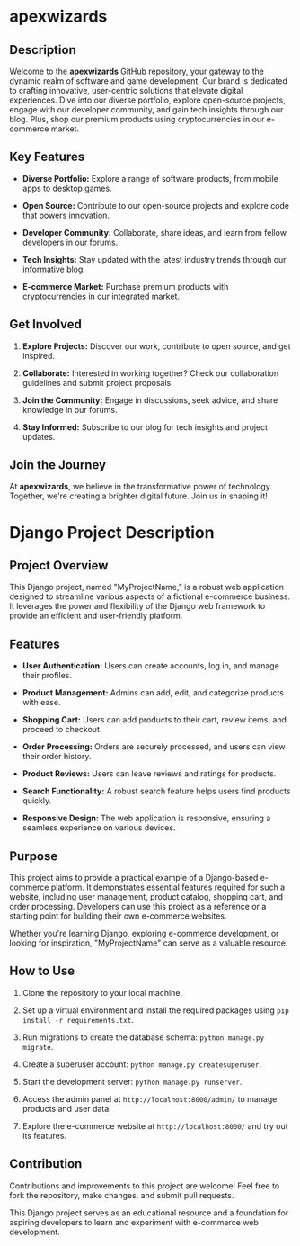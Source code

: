 # apexwizards

## Description

Welcome to the **apexwizards** GitHub repository, your gateway to the dynamic realm of software and game development. Our brand is dedicated to crafting innovative, user-centric solutions that elevate digital experiences. Dive into our diverse portfolio, explore open-source projects, engage with our developer community, and gain tech insights through our blog. Plus, shop our premium products using cryptocurrencies in our e-commerce market.

## Key Features

- **Diverse Portfolio:** Explore a range of software products, from mobile apps to desktop games.
  
- **Open Source:** Contribute to our open-source projects and explore code that powers innovation.

- **Developer Community:** Collaborate, share ideas, and learn from fellow developers in our forums.

- **Tech Insights:** Stay updated with the latest industry trends through our informative blog.

- **E-commerce Market:** Purchase premium products with cryptocurrencies in our integrated market.

## Get Involved

1. **Explore Projects:** Discover our work, contribute to open source, and get inspired.

2. **Collaborate:** Interested in working together? Check our collaboration guidelines and submit project proposals.

3. **Join the Community:** Engage in discussions, seek advice, and share knowledge in our forums.

4. **Stay Informed:** Subscribe to our blog for tech insights and project updates.

## Join the Journey

At **apexwizards**, we believe in the transformative power of technology. Together, we're creating a brighter digital future. Join us in shaping it!


# Django Project Description

## Project Overview

This Django project, named "MyProjectName," is a robust web application designed to streamline various aspects of a fictional e-commerce business. It leverages the power and flexibility of the Django web framework to provide an efficient and user-friendly platform.

## Features

- **User Authentication:** Users can create accounts, log in, and manage their profiles.

- **Product Management:** Admins can add, edit, and categorize products with ease.

- **Shopping Cart:** Users can add products to their cart, review items, and proceed to checkout.

- **Order Processing:** Orders are securely processed, and users can view their order history.

- **Product Reviews:** Users can leave reviews and ratings for products.

- **Search Functionality:** A robust search feature helps users find products quickly.

- **Responsive Design:** The web application is responsive, ensuring a seamless experience on various devices.

## Purpose

This project aims to provide a practical example of a Django-based e-commerce platform. It demonstrates essential features required for such a website, including user management, product catalog, shopping cart, and order processing. Developers can use this project as a reference or a starting point for building their own e-commerce websites.

Whether you're learning Django, exploring e-commerce development, or looking for inspiration, "MyProjectName" can serve as a valuable resource.

## How to Use

1. Clone the repository to your local machine.

2. Set up a virtual environment and install the required packages using `pip install -r requirements.txt`.

3. Run migrations to create the database schema: `python manage.py migrate`.

4. Create a superuser account: `python manage.py createsuperuser`.

5. Start the development server: `python manage.py runserver`.

6. Access the admin panel at `http://localhost:8000/admin/` to manage products and user data.

7. Explore the e-commerce website at `http://localhost:8000/` and try out its features.

## Contribution

Contributions and improvements to this project are welcome! Feel free to fork the repository, make changes, and submit pull requests.

This Django project serves as an educational resource and a foundation for aspiring developers to learn and experiment with e-commerce web development.


